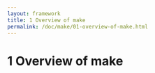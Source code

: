 ```yaml
---
layout: framework
title: 1 Overview of make
permalink: /doc/make/01-overview-of-make.html
---
```


# 1 Overview of make

